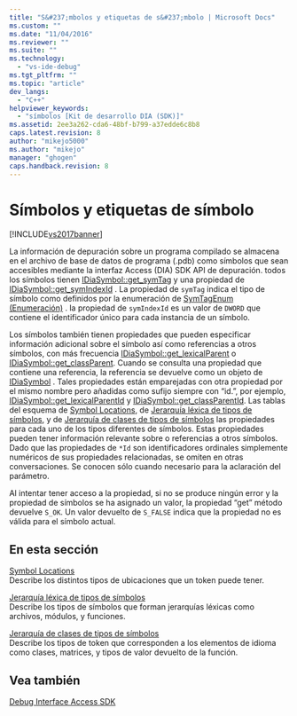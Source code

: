 ```yaml
---
title: "S&#237;mbolos y etiquetas de s&#237;mbolo | Microsoft Docs"
ms.custom: ""
ms.date: "11/04/2016"
ms.reviewer: ""
ms.suite: ""
ms.technology: 
  - "vs-ide-debug"
ms.tgt_pltfrm: ""
ms.topic: "article"
dev_langs: 
  - "C++"
helpviewer_keywords: 
  - "símbolos [Kit de desarrollo DIA (SDK)]"
ms.assetid: 2ee3a262-cda6-48bf-b799-a37edde6c8b8
caps.latest.revision: 8
author: "mikejo5000"
ms.author: "mikejo"
manager: "ghogen"
caps.handback.revision: 8
---
```

# S&#237;mbolos y etiquetas de s&#237;mbolo
[!INCLUDE[vs2017banner](../../code-quality/includes/vs2017banner.md)]

La información de depuración sobre un programa compilado se almacena en el archivo de base de datos de programa \(.pdb\) como símbolos que sean accesibles mediante la interfaz Access \(DIA\) SDK API de depuración.  todos los símbolos tienen [IDiaSymbol::get\_symTag](../../debugger/debug-interface-access/idiasymbol-get-symtag.md) y una propiedad de [IDiaSymbol::get\_symIndexId](../../debugger/debug-interface-access/idiasymbol-get-symindexid.md) .  La propiedad de `symTag` indica el tipo de símbolo como definidos por la enumeración de [SymTagEnum \(Enumeración\)](../../debugger/debug-interface-access/symtagenum.md) .  la propiedad de `symIndexId` es un valor de `DWORD` que contiene el identificador único para cada instancia de un símbolo.  
  
 Los símbolos también tienen propiedades que pueden especificar información adicional sobre el símbolo así como referencias a otros símbolos, con más frecuencia [IDiaSymbol::get\_lexicalParent](../../debugger/debug-interface-access/idiasymbol-get-lexicalparent.md) o [IDiaSymbol::get\_classParent](../../debugger/debug-interface-access/idiasymbol-get-classparent.md).  Cuando se consulta una propiedad que contiene una referencia, la referencia se devuelve como un objeto de [IDiaSymbol](../../debugger/debug-interface-access/idiasymbol.md) .  Tales propiedades están emparejadas con otra propiedad por el mismo nombre pero añadidas como sufijo siempre con “id.”, por ejemplo, [IDiaSymbol::get\_lexicalParentId](../../debugger/debug-interface-access/idiasymbol-get-lexicalparentid.md) y [IDiaSymbol::get\_classParentId](../../debugger/debug-interface-access/idiasymbol-get-classparentid.md).  Las tablas del esquema de [Symbol Locations](../../debugger/debug-interface-access/symbol-locations.md), de [Jerarquía léxica de tipos de símbolos](../../debugger/debug-interface-access/lexical-hierarchy-of-symbol-types.md), y de [Jerarquía de clases de tipos de símbolos](../../debugger/debug-interface-access/class-hierarchy-of-symbol-types.md) las propiedades para cada uno de los tipos diferentes de símbolos.  Estas propiedades pueden tener información relevante sobre o referencias a otros símbolos.  Dado que las propiedades de `*Id` son identificadores ordinales simplemente numéricos de sus propiedades relacionadas, se omiten en otras conversaciones.  Se conocen sólo cuando necesario para la aclaración del parámetro.  
  
 Al intentar tener acceso a la propiedad, si no se produce ningún error y la propiedad de símbolos se ha asignado un valor, la propiedad “get” método devuelve `S_OK`.  Un valor devuelto de `S_FALSE` indica que la propiedad no es válida para el símbolo actual.  
  
## En esta sección  
 [Symbol Locations](../../debugger/debug-interface-access/symbol-locations.md)  
 Describe los distintos tipos de ubicaciones que un token puede tener.  
  
 [Jerarquía léxica de tipos de símbolos](../../debugger/debug-interface-access/lexical-hierarchy-of-symbol-types.md)  
 Describe los tipos de símbolos que forman jerarquías léxicas como archivos, módulos, y funciones.  
  
 [Jerarquía de clases de tipos de símbolos](../../debugger/debug-interface-access/class-hierarchy-of-symbol-types.md)  
 Describe los tipos de token que corresponden a los elementos de idioma como clases, matrices, y tipos de valor devuelto de la función.  
  
## Vea también  
 [Debug Interface Access SDK](../../debugger/debug-interface-access/debug-interface-access-sdk.md)